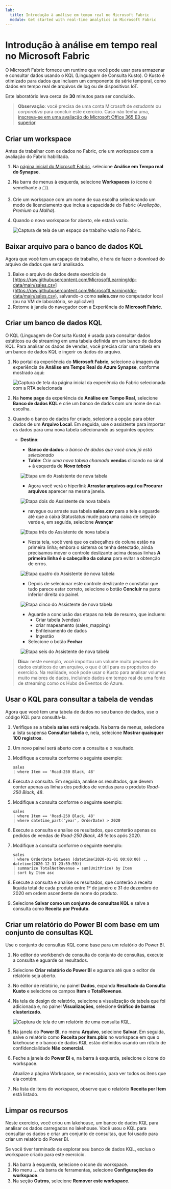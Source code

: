 ```yaml
---
lab:
  title: Introdução à análise em tempo real no Microsoft Fabric
  module: Get started with real-time analytics in Microsoft Fabric
---
```


# Introdução à análise em tempo real no Microsoft Fabric

O Microsoft Fabric fornece um runtime que você pode usar para armazenar e consultar dados usando o KQL (Linguagem de Consulta Kusto). O Kusto é otimizado para dados que incluem um componente de série temporal, como dados em tempo real de arquivos de log ou de dispositivos IoT.

Este laboratório leva cerca de **30** minutos para ser concluído.

> **Observação**: você precisa de uma conta Microsoft de *estudante* ou *corporativa* para concluir este exercício. Caso não tenha uma, [inscreva-se em uma avaliação do Microsoft Office 365 E3 ou superior](https://www.microsoft.com/microsoft-365/business/compare-more-office-365-for-business-plans).

## Criar um workspace

Antes de trabalhar com os dados no Fabric, crie um workspace com a avaliação do Fabric habilitada.

1. Na [página inicial do Microsoft Fabric](https://app.fabric.microsoft.com), selecione **Análise em Tempo real do Synapse**.
1. Na barra de menus à esquerda, selecione **Workspaces** (o ícone é semelhante a &#128455;).
1. Crie um workspace com um nome de sua escolha selecionando um modo de licenciamento que inclua a capacidade do Fabric (*Avaliação*, *Premium* ou *Malha*).
1. Quando o novo workspace for aberto, ele estará vazio.

    ![Captura de tela de um espaço de trabalho vazio no Fabric.](./Images/new-workspace.png)

## Baixar arquivo para o banco de dados KQL

Agora que você tem um espaço de trabalho, é hora de fazer o download do arquivo de dados que será analisado.

1. Baixe o arquivo de dados deste exercício de [https://raw.githubusercontent.com/MicrosoftLearning/dp-data/main/sales.csv](https://raw.githubusercontent.com/MicrosoftLearning/dp-data/main/sales.csv), salvando-o como **sales.csv** no computador local (ou na VM de laboratório, se aplicável)
1. Retorne à janela do navegador com a Experiência do **Microsoft Fabric**.

## Criar um banco de dados KQL

O KQL (Linguagem de Consulta Kusto) é usada para consultar dados estáticos ou de streaming em uma tabela definida em um banco de dados KQL. Para analisar os dados de vendas, você precisa criar uma tabela em um banco de dados KQL e ingerir os dados do arquivo.

1. No portal da experiência do **Microsoft Fabric**, selecione a imagem da experiência de **Análise em Tempo Real do Azure Synapse**, conforme mostrado aqui:

    ![Captura de tela da página inicial da experiência do Fabric selecionada com a RTA selecionada](./Images/fabric-experience-home.png)

2. Na **home page** da experiência de **Análise em Tempo Real**, selecione **Banco de dados KQL** e crie um banco de dados com um nome de sua escolha.
3. Quando o banco de dados for criado, selecione a opção para obter dados de um **Arquivo Local**. Em seguida, use o assistente para importar os dados para uma nova tabela selecionando as seguintes opções:
    - **Destino**:
        - **Banco de dados**: *o banco de dados que você criou já está selecionado*
        - **Table**: *Crie uma nova tabela chamada* **vendas** clicando no sinal + à esquerda de ***Nova tabela***

        ![Etapa um do Assistente de nova tabela](./Images/import-wizard-local-file-1.png?raw=true)

        - Agora você verá o hiperlink **Arrastar arquivos aqui ou Procurar arquivos** aparecer na mesma janela.

        ![Etapa dois do Assistente de nova tabela](./Images/import-wizard-local-file-2.png?raw=true)

        - navegue ou arraste sua tabela **sales.csv** para a tela e aguarde até que a caixa Statustatus mude para uma caixa de seleção verde e, em seguida, selecione **Avançar**

        ![Etapa três do Assistente de nova tabela](./Images/import-wizard-local-file-3.png?raw=true)

        - Nesta tela, você verá que os cabeçalhos de coluna estão na primeira linha; embora o sistema os tenha detectado, ainda precisamos mover o controle deslizante acima dessas linhas **A primeira linha é o cabeçalho da coluna** para evitar a obtenção de erros.
        
        ![Etapa quatro do Assistente de nova tabela](./Images/import-wizard-local-file-4.png?raw=true)

        - Depois de selecionar este controle deslizante e constatar que tudo parece estar correto, selecione o botão **Concluir** na parte inferior direita do painel.

        ![Etapa cinco do Assistente de nova tabela](./Images/import-wizard-local-file-5.png?raw=true)

        - Aguarde a conclusão das etapas na tela de resumo, que incluem:
            - Criar tabela (vendas)
            - criar mapeamento (sales_mapping)
            - Enfileiramento de dados
            - Ingestão
        - Selecione o botão **Fechar**

        ![Etapa seis do Assistente de nova tabela](./Images/import-wizard-local-file-6.png?raw=true)

> **Dica**: neste exemplo, você importou um volume muito pequeno de dados estáticos de um arquivo, o que é útil para os propósitos do exercício. Na realidade, você pode usar o Kusto para analisar volumes muito maiores de dados, incluindo dados em tempo real de uma fonte de streaming como os Hubs de Eventos do Azure.

## Usar o KQL para consultar a tabela de vendas

Agora que você tem uma tabela de dados no seu banco de dados, use o código KQL para consultá-la.

1. Verifique se a tabela **sales** está realçada. Na barra de menus, selecione a lista suspensa **Consultar tabela** e, nela, selecione **Mostrar quaisquer 100 registros**.

2. Um novo painel será aberto com a consulta e o resultado. 

3. Modifique a consulta conforme o seguinte exemplo:

    ```kusto
   sales
   | where Item == 'Road-250 Black, 48'
    ```

4. Executa a consulta. Em seguida, analise os resultados, que devem conter apenas as linhas dos pedidos de vendas para o produto *Road-250 Black, 48*.

5. Modifique a consulta conforme o seguinte exemplo:

    ```kusto
   sales
   | where Item == 'Road-250 Black, 48'
   | where datetime_part('year', OrderDate) > 2020
    ```

6. Execute a consulta e analise os resultados, que conterão apenas os pedidos de vendas de *Road-250 Black, 48* feitos após 2020.

7. Modifique a consulta conforme o seguinte exemplo:

    ```kusto
   sales
   | where OrderDate between (datetime(2020-01-01 00:00:00) .. datetime(2020-12-31 23:59:59))
   | summarize TotalNetRevenue = sum(UnitPrice) by Item
   | sort by Item asc
    ```

8. Execute a consulta e analise os resultados, que conterão a receita líquida total de cada produto entre 1º de janeiro e 31 de dezembro de 2020 em ordem ascendente de nome do produto.
9. Selecione **Salvar como um conjunto de consultas KQL** e salve a consulta como **Receita por Produto**.

## Criar um relatório do Power BI com base em um conjunto de consultas KQL

Use o conjunto de consultas KQL como base para um relatório do Power BI.

1. No editor do workbench de consulta do conjunto de consultas, execute a consulta e aguarde os resultados.
2. Selecione **Criar relatório do Power BI** e aguarde até que o editor de relatório seja aberto.
3. No editor de relatório, no painel **Dados**, expanda **Resultado da Consulta Kusto** e selecione os campos **Item** e **TotalRevenue**.
4. Na tela de design do relatório, selecione a visualização de tabela que foi adicionada e, no painel **Visualizações**, selecione **Gráfico de barras clusterizado**.

    ![Captura de tela de um relatório de uma consulta KQL.](./Images/kql-report.png)

5. Na janela do **Power BI**, no menu **Arquivo**, selecione **Salvar**. Em seguida, salve o relatório como **Receita por Item.pbix** no workspace em que o lakehouse e o banco de dados KQL estão definidos usando um rótulo de confidencialidade **Não comercial**.
6. Feche a janela do **Power BI** e, na barra à esquerda, selecione o ícone do workspace.

    Atualize a página Workspace, se necessário, para ver todos os itens que ela contém.

7. Na lista de itens do workspace, observe que o relatório **Receita por Item** está listado.

## Limpar os recursos

Neste exercício, você criou um lakehouse, um banco de dados KQL para analisar os dados carregados no lakehouse. Você usou o KQL para consultar os dados e criar um conjunto de consultas, que foi usado para criar um relatório do Power BI.

Se você tiver terminado de explorar seu banco de dados KQL, exclua o workspace criado para este exercício.

1. Na barra à esquerda, selecione o ícone do workspace.
2. No menu **…** da barra de ferramentas, selecione **Configurações do workspace**.
3. Na seção **Outros**, selecione **Remover este workspace**.
